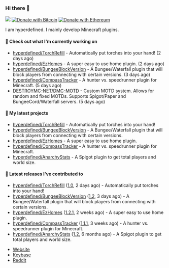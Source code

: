 ### Hi there 👋
![](https://komarev.com/ghpvc/?username=hyperdefined&color=blue) [![Donate with Bitcoin](https://en.cryptobadges.io/badge/micro/1F29aNKQzci3ga5LDcHHawYzFPXvELTFoL)](https://en.cryptobadges.io/donate/1F29aNKQzci3ga5LDcHHawYzFPXvELTFoL) [![Donate with Ethereum](https://en.cryptobadges.io/badge/micro/0x0f58B66993a315dbCc102b4276298B5Ff8895F41)](https://en.cryptobadges.io/donate/0x0f58B66993a315dbCc102b4276298B5Ff8895F41)

I am hyperdefined. I mainly develop Minecraft plugins.

#### 👷 Check out what I'm currently working on

- [hyperdefined/TorchRefill](https://github.com/hyperdefined/TorchRefill) - Automatically put torches into your hand! (2 days ago)
- [hyperdefined/EzHomes](https://github.com/hyperdefined/EzHomes) - A super easy to use home plugin. (2 days ago)
- [hyperdefined/BungeeBlockVersion](https://github.com/hyperdefined/BungeeBlockVersion) - A Bungee/Waterfall plugin that will block players from connecting with certain versions. (3 days ago)
- [hyperdefined/CompassTracker](https://github.com/hyperdefined/CompassTracker) - A hunter vs. speedrunner plugin for Minecraft. (5 days ago)
- [DESTROYMC-NET/DMC-MOTD](https://github.com/DESTROYMC-NET/DMC-MOTD) - Custom MOTD system. Allows for random and fixed MOTDs. Supports Spigot/Paper and BungeeCord/Waterfall servers.  (5 days ago)

#### 🌱 My latest projects

- [hyperdefined/TorchRefill](https://github.com/hyperdefined/TorchRefill) - Automatically put torches into your hand!
- [hyperdefined/BungeeBlockVersion](https://github.com/hyperdefined/BungeeBlockVersion) - A Bungee/Waterfall plugin that will block players from connecting with certain versions.
- [hyperdefined/EzHomes](https://github.com/hyperdefined/EzHomes) - A super easy to use home plugin.
- [hyperdefined/CompassTracker](https://github.com/hyperdefined/CompassTracker) - A hunter vs. speedrunner plugin for Minecraft.
- [hyperdefined/AnarchyStats](https://github.com/hyperdefined/AnarchyStats) - A Spigot plugin to get total players and world size.

#### 🔭 Latest releases I've contributed to

- [hyperdefined/TorchRefill](https://github.com/hyperdefined/TorchRefill) ([1.0](https://github.com/hyperdefined/TorchRefill/releases/tag/1.0), 2 days ago) - Automatically put torches into your hand!
- [hyperdefined/BungeeBlockVersion](https://github.com/hyperdefined/BungeeBlockVersion) ([1.2](https://github.com/hyperdefined/BungeeBlockVersion/releases/tag/1.2), 3 days ago) - A Bungee/Waterfall plugin that will block players from connecting with certain versions.
- [hyperdefined/EzHomes](https://github.com/hyperdefined/EzHomes) ([1.2.1](https://github.com/hyperdefined/EzHomes/releases/tag/1.2.1), 2 weeks ago) - A super easy to use home plugin.
- [hyperdefined/CompassTracker](https://github.com/hyperdefined/CompassTracker) ([1.1.1](https://github.com/hyperdefined/CompassTracker/releases/tag/1.1.1), 3 weeks ago) - A hunter vs. speedrunner plugin for Minecraft.
- [hyperdefined/AnarchyStats](https://github.com/hyperdefined/AnarchyStats) ([1.2](https://github.com/hyperdefined/AnarchyStats/releases/tag/1.2), 6 months ago) - A Spigot plugin to get total players and world size.

* [Website](https://hyper.lol)
* [Keybase](https://keybase.io/deactivated)
* [Reddit](https://www.reddit.com/user/hyperdefined)
